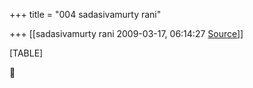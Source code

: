 +++
title = "004 sadasivamurty rani"

+++
[[sadasivamurty rani	2009-03-17, 06:14:27 [Source](https://groups.google.com/g/bvparishat/c/kvOrkUsKR6w)]]



[TABLE]



